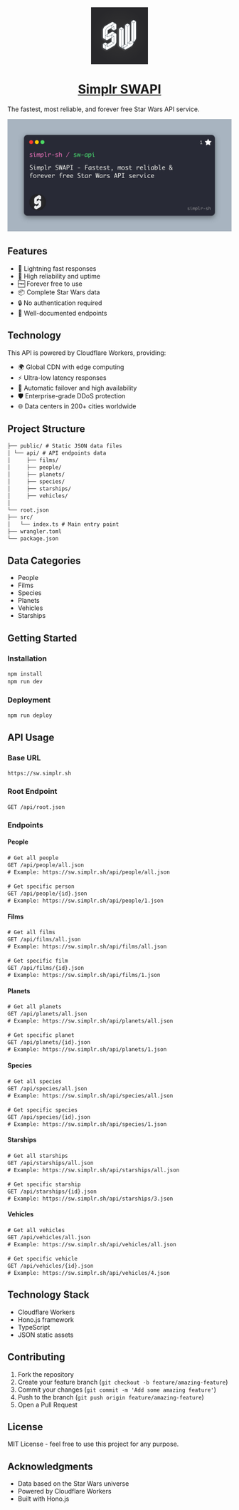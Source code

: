 <div align="center">
    <img style="vertical-align: middle;" width="128" height="128" src="./sw-logo.png">
    <h1 align="center">
      <a href="https://github.com/simplr-sh/sw-api">
        Simplr SWAPI
      </a>
    </span>
</div>

The fastest, most reliable, and forever free Star Wars API service.

![Swapi Github Social Preview](/simplr-swapi-github-social-preview.jpg)

## Features

- 🚀 Lightning fast responses
- 💪 High reliability and uptime
- 🆓 Forever free to use
- 📦 Complete Star Wars data
- 🔒 No authentication required
- 📄 Well-documented endpoints

## Technology

This API is powered by Cloudflare Workers, providing:
- 🌍 Global CDN with edge computing
- ⚡ Ultra-low latency responses
- 🔄 Automatic failover and high availability
- 🛡️ Enterprise-grade DDoS protection
- 🌐 Data centers in 200+ cities worldwide


## Project Structure
```
├── public/ # Static JSON data files
│ └── api/ # API endpoints data
│     ├── films/
│     ├── people/
│     ├── planets/
│     ├── species/
│     ├── starships/
│     ├── vehicles/
│
└── root.json
├── src/
│   └── index.ts # Main entry point
├── wrangler.toml
└── package.json
```

## Data Categories

- People
- Films
- Species
- Planets
- Vehicles
- Starships

## Getting Started

### Installation

```bash
npm install
npm run dev
```

### Deployment

```bash
npm run deploy
```

## API Usage

### Base URL
```
https://sw.simplr.sh
```

### Root Endpoint
```
GET /api/root.json
```

### Endpoints

#### People
```
# Get all people
GET /api/people/all.json
# Example: https://sw.simplr.sh/api/people/all.json

# Get specific person
GET /api/people/{id}.json
# Example: https://sw.simplr.sh/api/people/1.json
```

#### Films
```
# Get all films
GET /api/films/all.json
# Example: https://sw.simplr.sh/api/films/all.json

# Get specific film
GET /api/films/{id}.json
# Example: https://sw.simplr.sh/api/films/1.json
```

#### Planets
```
# Get all planets
GET /api/planets/all.json
# Example: https://sw.simplr.sh/api/planets/all.json

# Get specific planet
GET /api/planets/{id}.json
# Example: https://sw.simplr.sh/api/planets/1.json
```

#### Species
```
# Get all species
GET /api/species/all.json
# Example: https://sw.simplr.sh/api/species/all.json

# Get specific species
GET /api/species/{id}.json
# Example: https://sw.simplr.sh/api/species/1.json
```

#### Starships
```
# Get all starships
GET /api/starships/all.json
# Example: https://sw.simplr.sh/api/starships/all.json

# Get specific starship
GET /api/starships/{id}.json
# Example: https://sw.simplr.sh/api/starships/3.json
```

#### Vehicles
```
# Get all vehicles
GET /api/vehicles/all.json
# Example: https://sw.simplr.sh/api/vehicles/all.json

# Get specific vehicle
GET /api/vehicles/{id}.json
# Example: https://sw.simplr.sh/api/vehicles/4.json
```


## Technology Stack

- Cloudflare Workers
- Hono.js framework
- TypeScript
- JSON static assets

## Contributing

1. Fork the repository
2. Create your feature branch (`git checkout -b feature/amazing-feature`)
3. Commit your changes (`git commit -m 'Add some amazing feature'`)
4. Push to the branch (`git push origin feature/amazing-feature`)
5. Open a Pull Request

## License

MIT License - feel free to use this project for any purpose.

## Acknowledgments

- Data based on the Star Wars universe
- Powered by Cloudflare Workers
- Built with Hono.js
